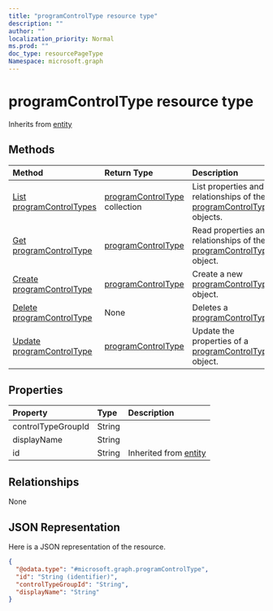 ```yaml
---
title: "programControlType resource type"
description: ""
author: ""
localization_priority: Normal
ms.prod: ""
doc_type: resourcePageType
Namespace: microsoft.graph
---
```



# programControlType resource type




Inherits from [entity](../resources/entity.md)

## Methods
|Method|Return Type|Description|
|:---|:---|:---|
|[List programControlTypes](../api/programcontroltype-list.md)|[programControlType](../resources/programControlType.md) collection|List properties and relationships of the [programControlType](../resources/programcontroltype.md) objects.|
|[Get programControlType](../api/programcontroltype-get.md)|[programControlType](../resources/programControlType.md)|Read properties and relationships of the [programControlType](../resources/programcontroltype.md) object.|
|[Create programControlType](../api/programcontroltype-post-programcontroltypes.md)|[programControlType](../resources/programControlType.md)|Create a new [programControlType](../resources/programcontroltype.md) object.|
|[Delete programControlType](../api/programcontroltype-delete.md)|None|Deletes a [programControlType](../resources/programcontroltype.md).|
|[Update programControlType](../api/programcontroltype-update.md)|[programControlType](../resources/programControlType.md)|Update the properties of a [programControlType](../resources/programcontroltype.md) object.|

## Properties
|Property|Type|Description|
|:---|:---|:---|
|controlTypeGroupId|String||
|displayName|String||
|id|String| Inherited from [entity](../resources/entity.md)|

## Relationships
None

## JSON Representation
Here is a JSON representation of the resource.
<!-- {
  "blockType": "resource",
  "keyProperty": "id",
  "@odata.type": "microsoft.graph.programControlType",
  "baseType": "microsoft.graph.entity",
  "openType": false
}
-->
``` json
{
  "@odata.type": "#microsoft.graph.programControlType",
  "id": "String (identifier)",
  "controlTypeGroupId": "String",
  "displayName": "String"
}
```

